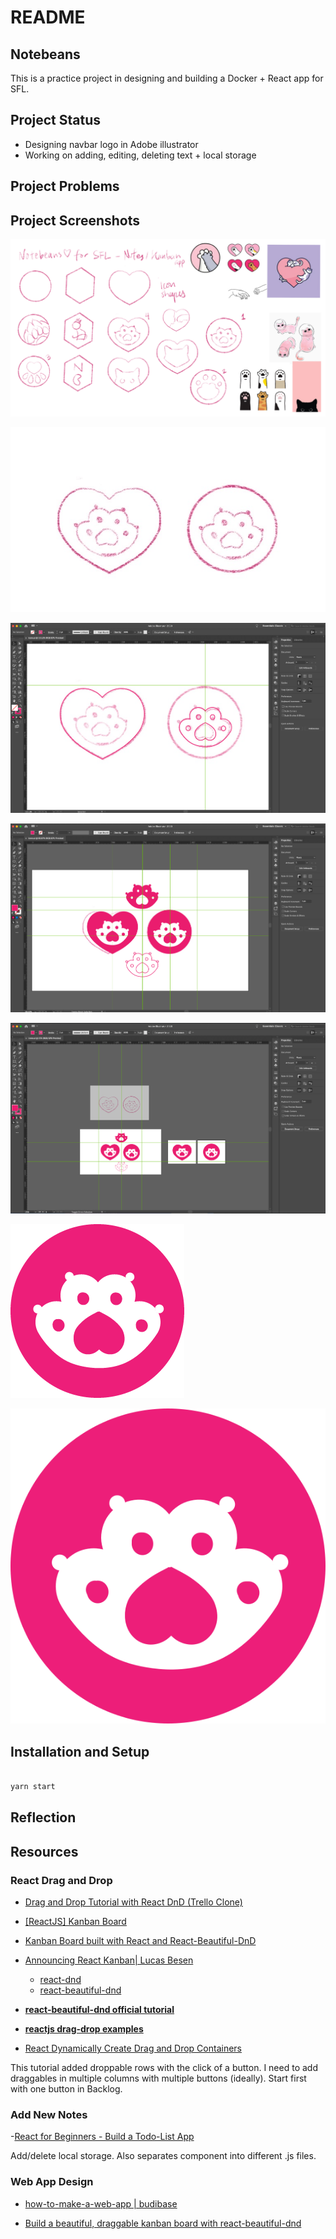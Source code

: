 # README

## Notebeans
This is a practice project in designing and building a Docker + React app for SFL.

## Project Status
- Designing navbar logo in Adobe illustrator
- Working on adding, editing, deleting text + local storage

## Project Problems

## Project Screenshots

![navbar logo sketches](designs/icons_raw_sketches.PNG)

![chosen sketches](designs/chosen_raw.JPG)

![adobe illustrator progress 1](designs/adobe_progress_1.png)

![adobe illustrator progress 2](designs/adobe_progress_2.png)

![adobe illustrator progress 3](designs/adobe_progress_3.png)

![asset 1](asset1.png)

![asset 2](asset2.svg)

## Installation and Setup

```bash

yarn start

```

## Reflection

## Resources

### React Drag and Drop

- [Drag and Drop Tutorial with React DnD (Trello Clone)](https://www.youtube.com/watch?v=aK2PD_REk7A)

- [[ReactJS] Kanban Board](https://www.youtube.com/watch?v=pit07rnM9wM)

- [Kanban Board built with React and React-Beautiful-DnD](https://www.youtube.com/watch?v=HKbvwskkX1g)

- [Announcing React Kanban| Lucas Besen](https://dev.to/lucasbesen/announcing-react-kanban-480e)

  + [react-dnd](https://github.com/react-dnd/react-dnd)
  + [react-beautiful-dnd](https://github.com/atlassian/react-beautiful-dnd)

- **[react-beautiful-dnd official tutorial](https://egghead.io/lessons/react-course-introduction-beautiful-and-accessible-drag-and-drop-with-react-beautiful-dnd)**

- **[reactjs drag-drop examples](https://reactjsexample.com/tag/drag-drop/)**

- [React Dynamically Create Drag and Drop Containers
](https://www.youtube.com/watch?v=7Lt1l3YGqYg)

This tutorial added droppable rows with the click of a button. I need to add draggables in multiple columns with multiple buttons (ideally). Start first with one button in Backlog.

### Add New Notes

-[React for Beginners - Build a Todo-List App](https://www.youtube.com/watch?v=nUl5QLkVdvU)

Add/delete local storage. Also separates component into different .js files.

### Web App Design

- [how-to-make-a-web-app | budibase](https://www.budibase.com/blog/how-to-make-a-web-app/)

- [Build a beautiful, draggable kanban board with react-beautiful-dnd](https://www.youtube.com/watch?v=Vqa9NMzF3wc&t=37s)
